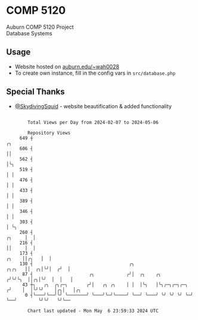 # COMP 5120
Auburn COMP 5120 Project  
Database Systems

## Usage
- Website hosted on [auburn.edu/~wah0028](https://webhome.auburn.edu/~wah0028/)
- To create own instance, fill in the config vars in `src/database.php`

## Special Thanks
- [@SkydivingSquid](https://github.com/SkydivingSquid) - website beautification & added functionality

```

        Total Views per Day from 2024-02-07 to 2024-05-06

        Repository Views
     649 ┼                                                                                 ╭╮
     606 ┤                                                                                 ││
     562 ┤                                                                                 │╰╮
     519 ┤                                                                                 │ │
     476 ┤                                                                                 │ │
     433 ┤                                                                                 │ │
     389 ┤                                                                                 │ │
     346 ┤                                                                                 │ │
     303 ┤                                                                                 │ ╰╮
     260 ┤                                                                          ╭╮     │  │
     216 ┤                                                                          ││     │  │
     173 ┤                                                                    ╭╮    ││╭╮   │  │
     130 ┤                                    ╭╮                       ╭╮╭╮   ││  ╭╮│╰╯│  ╭╯  │
      87 ┤                     ╭╮            ╭╯│  ╭╮    ╭╮            ╭╯╰╯╰╮  ││╭╮│╰╯  │  │   │
      43 ┼╮   ╭╮  ╭╮╭─╮       ╭╯│   ╭╮ ╭╮    │ │  │╰╮   │╰╮╭─╮╭─╮╭─╮ ╭╯    │  │╰╯╰╯    │╭╮│   │╭╮
       0 ┤╰───╯╰──╯╰╯ ╰───────╯ ╰───╯╰─╯╰────╯ ╰──╯ ╰───╯ ╰╯ ╰╯ ╰╯ ╰─╯     ╰──╯        ╰╯╰╯   ╰╯╰──

        Chart last updated - Mon May  6 23:59:33 2024 UTC
        
```
